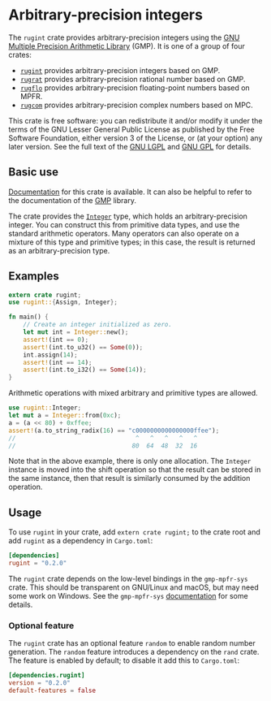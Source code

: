 # Arbitrary-precision integers

The `rugint` crate provides arbitrary-precision integers using the
[GNU Multiple Precision Arithmetic Library][gmp home] (GMP). It is one
of a group of four crates:

* [`rugint`][rugint] provides arbitrary-precision integers based on
  GMP.
* [`rugrat`][rugrat] provides arbitrary-precision rational number
  based on GMP.
* [`rugflo`][rugflo] provides arbitrary-precision floating-point
  numbers based on MPFR.
* [`rugcom`][rugcom] provides arbitrary-precision complex numbers
  based on MPC.

This crate is free software: you can redistribute it and/or modify it
under the terms of the GNU Lesser General Public License as published
by the Free Software Foundation, either version 3 of the License, or
(at your option) any later version. See the full text of the
[GNU LGPL][lgpl] and [GNU GPL][gpl] for details.

## Basic use

[Documentation][rugint] for this crate is available. It can also be
helpful to refer to the documentation of the [GMP][gmp] library.

The crate provides the [`Integer`][integer] type, which holds an
arbitrary-precision integer. You can construct this from primitive
data types, and use the standard arithmetic operators. Many operators
can also operate on a mixture of this type and primitive types; in
this case, the result is returned as an arbitrary-precision type.

## Examples

```rust
extern crate rugint;
use rugint::{Assign, Integer};

fn main() {
    // Create an integer initialized as zero.
    let mut int = Integer::new();
    assert!(int == 0);
    assert!(int.to_u32() == Some(0));
    int.assign(14);
    assert!(int == 14);
    assert!(int.to_i32() == Some(14));
}
```

Arithmetic operations with mixed arbitrary and primitive types are
allowed.

```rust
use rugint::Integer;
let mut a = Integer::from(0xc);
a = (a << 80) + 0xffee;
assert!(a.to_string_radix(16) == "c0000000000000000ffee");
//                                 ^   ^   ^   ^   ^
//                                80  64  48  32  16
```

Note that in the above example, there is only one allocation. The
`Integer` instance is moved into the shift operation so that the
result can be stored in the same instance, then that result is
similarly consumed by the addition operation.

## Usage

To use `rugint` in your crate, add `extern crate rugint;` to the crate
root and add `rugint` as a dependency in `Cargo.toml`:

```toml
[dependencies]
rugint = "0.2.0"
```

The `rugint` crate depends on the low-level bindings in the
`gmp-mpfr-sys` crate. This should be transparent on GNU/Linux and
macOS, but may need some work on Windows. See the `gmp-mpfr-sys`
[documentation][sys] for some details.

### Optional feature

The `rugint` crate has an optional feature `random` to enable random
number generation. The `random` feature introduces a dependency on the
`rand` crate. The feature is enabled by default; to disable it add
this to `Cargo.toml`:

```toml
[dependencies.rugint]
version = "0.2.0"
default-features = false
```

[gmp home]: https://gmplib.org/
[gmp]:      https://tspiteri.gitlab.io/gmp-mpfr/gmp/
[gpl]:      https://www.gnu.org/licenses/gpl-3.0.html
[integer]:  https://tspiteri.gitlab.io/gmp-mpfr/rugint/struct.Integer.html
[lgpl]:     https://www.gnu.org/licenses/lgpl-3.0.en.html
[rugcom]:   https://tspiteri.gitlab.io/gmp-mpfr/rugcom/
[rugflo]:   https://tspiteri.gitlab.io/gmp-mpfr/rugflo/
[rugint]:   https://tspiteri.gitlab.io/gmp-mpfr/rugint/
[rugrat]:   https://tspiteri.gitlab.io/gmp-mpfr/rugrat/
[sys]:      https://tspiteri.gitlab.io/gmp-mpfr/gmp_mpfr_sys/
